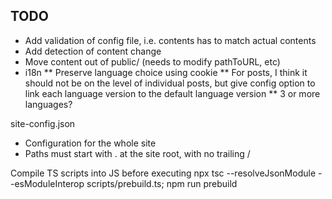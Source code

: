 ## TODO
* Add validation of config file, i.e. contents has to match actual contents
* Add detection of content change
* Move content out of public/ (needs to modify pathToURL, etc)
* i18n
** Preserve language choice using cookie
** For posts, I think it should not be on the level of individual posts, but give config option to link each language version to the default language version
** 3 or more languages?

site-config.json
* Configuration for the whole site
* Paths must start with . at the site root, with no trailing /

Compile TS scripts into JS before executing
npx tsc --resolveJsonModule --esModuleInterop scripts/prebuild.ts; npm run prebuild